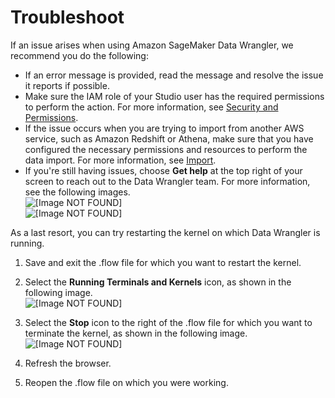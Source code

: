 # Troubleshoot<a name="data-wrangler-trouble-shooting"></a>

If an issue arises when using Amazon SageMaker Data Wrangler, we recommend you do the following:
+ If an error message is provided, read the message and resolve the issue it reports if possible\.
+ Make sure the IAM role of your Studio user has the required permissions to perform the action\. For more information, see [Security and Permissions](data-wrangler-security.md)\.
+ If the issue occurs when you are trying to import from another AWS service, such as Amazon Redshift or Athena, make sure that you have configured the necessary permissions and resources to perform the data import\. For more information, see [Import](data-wrangler-import.md)\.
+ If you're still having issues, choose **Get help** at the top right of your screen to reach out to the Data Wrangler team\. For more information, see the following images\.  
![\[Image NOT FOUND\]](http://docs.aws.amazon.com/sagemaker/latest/dg/images/studio/mohave/get-help/get-help.png)  
![\[Image NOT FOUND\]](http://docs.aws.amazon.com/sagemaker/latest/dg/images/studio/mohave/get-help/get-help-forms.png)

As a last resort, you can try restarting the kernel on which Data Wrangler is running\. 

1. Save and exit the \.flow file for which you want to restart the kernel\. 

1. Select the ****Running Terminals and Kernels**** icon, as shown in the following image\.  
![\[Image NOT FOUND\]](http://docs.aws.amazon.com/sagemaker/latest/dg/images/studio/mohave/stop-kernel-option.png)

1. Select the **Stop** icon to the right of the \.flow file for which you want to terminate the kernel, as shown in the following image\.  
![\[Image NOT FOUND\]](http://docs.aws.amazon.com/sagemaker/latest/dg/images/studio/mohave/stop-kernel.png)

1. Refresh the browser\. 

1. Reopen the \.flow file on which you were working\. 